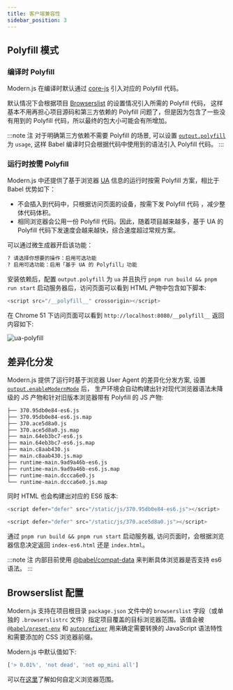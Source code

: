 ```yaml
---
title: 客户端兼容性
sidebar_position: 3
---
```


## Polyfill 模式

### 编译时 Polyfill

Modern.js 在编译时默认通过 [core-js](https://github.com/zloirock/core-js) 引入对应的 Polyfill 代码。

默认情况下会根据项目 [Browserslist](https://github.com/browserslist/browserslist) 的设置情况引入所需的 Polyfill 代码， 这样基本不用再担心项目源码和第三方依赖的 Polyfill 问题了，但是因为包含了一些没有用到的 Polyfill 代码，所以最终的包大小可能会有所增加。

:::note 注
对于明确第三方依赖不需要 Polyfill 的场景, 可以设置 [`output.polyfill`](/docs/apis/config/output/polyfill) 为 `usage`, 这样 Babel 编译时只会根据代码中使用到的语法引入 Polyfill 代码。
:::

### 运行时按需 Polyfill

Modern.js 中还提供了基于浏览器 [UA](https://developer.mozilla.org/zh-CN/docs/Web/HTTP/Headers/User-Agent) 信息的运行时按需 Polyfill 方案，相比于 Babel 优势如下：

* 不会插入到代码中，只根据访问页面的设备，按需下发 Polyfill 代码 ，减少整体代码体积。
* 相同浏览器会公用一份 Polyfill 代码。因此，随着项目越来越多，基于 UA 的 Polyfill 代码下发速度会越来越快，综合速度超过常规方案。

可以通过微生成器开启该功能：

```bash
? 请选择你想要的操作：启用可选功能
? 启用可选功能：启用「基于 UA 的 Polyfill」功能
```

安装依赖后，配置 `output.polyfill` 为 `ua` 并且执行 `pnpm run build && pnpm run start` 启动服务器后，访问页面可以看到 HTML 产物中包含如下脚本:

```js
<script src="/__polyfill__" crossorigin></script>
```

在 Chrome 51 下访问页面可以看到 `http://localhost:8080/__polyfill__` 返回内容如下:


![ua-polyfill](https://lf3-static.bytednsdoc.com/obj/eden-cn/aphqeh7uhohpquloj/modern-js/docs/ua-polyfill.png)


## 差异化分发

Modern.js 提供了运行时基于浏览器 User Agent 的差异化分发方案, 设置 [`output.enableModernMode`](/docs/apis/config/output/enable-modern-mode) 后， 生产环境会自动构建出针对现代浏览器语法未降级的 JS 产物和针对旧版本浏览器带有 Polyfill 的 JS 产物:

```bash title="dist/static/js"
├── 370.95db0e84-es6.js
├── 370.95db0e84-es6.js.map
├── 370.ace5d8a0.js
├── 370.ace5d8a0.js.map
├── main.64eb3bc7-es6.js
├── main.64eb3bc7-es6.js.map
├── main.c8aab430.js
├── main.c8aab430.js.map
├── runtime-main.9ad9a46b-es6.js
├── runtime-main.9ad9a46b-es6.js.map
├── runtime-main.dccca6e0.js
└── runtime-main.dccca6e0.js.map
```

同时 HTML 也会构建出对应的 ES6 版本:

```js title="dist/html/main/index-es6.html"
<script defer="defer" src="/static/js/370.95db0e84-es6.js"></script>
```

```js title="dist/html/main/index.html"
<script defer="defer" src="/static/js/370.ace5d8a0.js"></script>
```

通过 `pnpm run build && pnpm run start` 启动服务器, 访问页面时，会根据浏览器信息决定返回 `index-es6.html` 还是 `index.html`。

:::note 注
内部目前使用 [@babel/compat-data](https://github.com/babel/babel/blob/main/packages/babel-compat-data/data/native-modules.json) 来判断具体浏览器是否支持 es6 语法。
:::

## Browserslist 配置

Modern.js 支持在项目根目录 `package.json` 文件中的 `browserslist` 字段（或单独的 `.browserslistrc` 文件）指定项目覆盖的目标浏览器范围。该值会被 [`@babel/preset-env`](https://babeljs.io/docs/en/babel-preset-env) 和 [`autoprefixer`](https://github.com/postcss/autoprefixer) 用来确定需要转换的 JavaScript 语法特性和需要添加的 CSS 浏览器前缀。

Modern.js 中默认值如下:

```js
['> 0.01%', 'not dead', 'not op_mini all']
```

可以在[这里](https://github.com/browserslist/browserslist)了解如何自定义浏览器范围。
